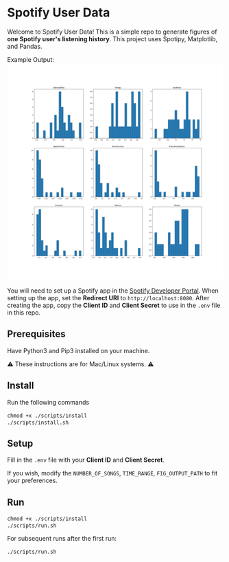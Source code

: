 # Spotify User Data

Welcome to Spotify User Data! This is a simple repo to generate figures of **one Spotify user's listening history**. This project uses Spotipy, Matplotlib, and Pandas.  

Example Output:
![All about dark and energetic over here](example_fig.png "My Listening History")

You will need to set up a Spotify app in the [Spotify Developer Portal](https://developer.spotify.com/dashboard/). When setting up the app, set the **Redirect URI** to `http://localhost:8080`. After creating the app, copy the **Client ID** and **Client Secret** to use in the `.env` file in this repo. 

## Prerequisites
Have Python3 and Pip3 installed on your machine. 

⚠️ These instructions are for Mac/Linux systems. ⚠️

## Install 
Run the following commands 
```
chmod +x ./scripts/install
./scripts/install.sh
```

## Setup

Fill in the `.env` file with your **Client ID** and **Client Secret**.

If you wish, modify the `NUMBER_OF_SONGS`, `TIME_RANGE`, `FIG_OUTPUT_PATH` to fit your preferences. 

## Run 
```
chmod +x ./scripts/install
./scripts/run.sh
```

For subsequent runs after the first run:
```
./scripts/run.sh
```